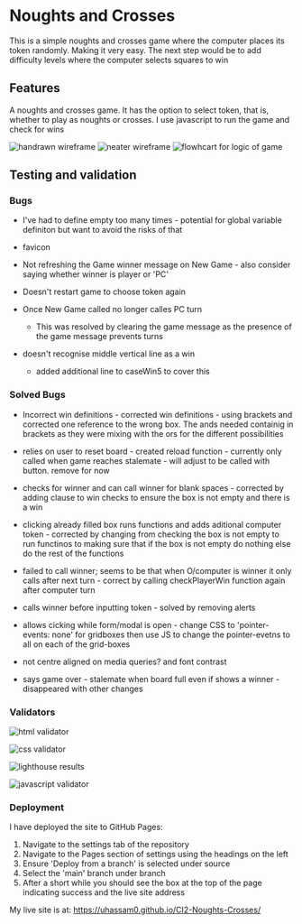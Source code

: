 # Noughts and Crosses

This is a simple noughts and crosses game where the computer places its token randomly. Making it very easy. The next step would be to add difficulty levels where the computer selects squares to win

## Features

A noughts and crosses game. It has the option to select token, that is, whether to play as noughts or crosses. I use javascript to run the game and check for wins

![handrawn wireframe](./assets/images/noughts-crosses-wireframe.jpeg)
![neater wireframe](./assets/images/Noughts%20and%20Crosses%20Wireframe.jpeg)
![flowhcart for logic of game](./assets/images/Noughts%20and%20crosses%20flowchart.jpeg)

## Testing and validation

### Bugs

+ I've had to define empty too many times - potential for global variable definiton but want to avoid the risks of that

+ favicon

+ Not refreshing the Game winner message on New Game - also consider saying whether winner is player or 'PC'
+ Doesn't restart game to choose token again
+ Once New Game called no longer calles PC turn
    - This was resolved by clearing the game message as the presence of the game message prevents turns


+ doesn't recognise middle vertical line as a win
    - added additional line to caseWin5 to cover this


### Solved Bugs

+ Incorrect win definitions - corrected win definitions - using brackets and corrected one reference to the wrong box. The ands needed containig in brackets as they were mixing with the ors for the different possibilities

+ relies on user to reset board - created reload function - currently only called when game reaches stalemate - will adjust to be called with button. remove for now

+ checks for winner and can call winner for blank spaces - corrected by adding clause to win checks to ensure the box is not empty and there is a win

+ clicking already filled box runs functions and adds aditional computer token - corrected by changing from checking the box is not empty to run functinos to making sure that if the box is not empty do nothing else do the rest of the functions

+ failed to call winner; seems to be that when O/computer is winner it only calls after next turn - correct by calling checkPlayerWin function again after computer turn

+ calls winner before inputting token - solved by removing alerts

+ allows cicking while form/modal is open - change CSS to 'pointer-events: none' for gridboxes then use JS to change the pointer-evetns to all on each of the grid-boxes

+ not centre aligned on media queries? and font contrast

+ says game over - stalemate when board full even if shows a winner - disappeared with other changes

### Validators

![html validator](./assets/images/w3c%20html%20report.png)

![css validator](./assets/images/jigsaw%20report.png)

![lighthouse results](./assets/images/lighthouse%20report.png)

![javascript validator](./assets/images/JSHint%20report.png)

### Deployment

I have deployed the site to GitHub Pages:

1. Navigate to the settings tab of the repository
1. Navigate to the Pages section of settings using the headings on the left
1. Ensure 'Deploy from a branch' is selected under source
1. Select the 'main' branch under branch
1. After a short while you should see the box at the top of the page indicating success and the live site address

My live site is at: https://uhassam0.github.io/CI2-Noughts-Crosses/